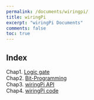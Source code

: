 ```yaml
---
permalink: /documents/wiringpi/
title: wiringPi
excerpt: "wiringPi Documents"
comments: false
toc: true
---
```


## Index

Chap1. <a href="{{ site.baseurl }}/documents/wiringpi/logic-gate/">Logic gate</a><br>
Chap2. <a href="{{ site.baseurl }}/documents/wiringpi/bit-programming/">Bit-Programming</a><br>
Chap3. <a href="{{ site.baseurl }}/documents/wiringpi/api/">wiringPi API</a><br>
Chap4. <a href="{{ site.baseurl }}/documents/wiringpi/code/">wiringPi code</a><br>
